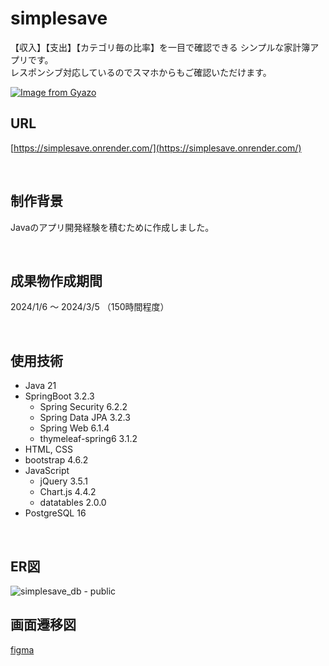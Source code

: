 # simplesave
【収入】【支出】【カテゴリ毎の比率】を一目で確認できる
シンプルな家計簿アプリです。<br />
レスポンシブ対応しているのでスマホからもご確認いただけます。

[![Image from Gyazo](https://i.gyazo.com/79713d560df4d38b2edc97d00a360c88.gif)](https://gyazo.com/79713d560df4d38b2edc97d00a360c88)


## URL
[https://simplesave.onrender.com/](https://simplesave.onrender.com/)



<br />


## 制作背景
Javaのアプリ開発経験を積むために作成しました。

<br />

## 成果物作成期間
2024/1/6 ～ 2024/3/5 （150時間程度）

<br />

## 使用技術
- Java 21
- SpringBoot 3.2.3
  - Spring Security 6.2.2
  - Spring Data JPA 3.2.3
  - Spring Web 6.1.4
  - thymeleaf-spring6 3.1.2
- HTML, CSS
- bootstrap 4.6.2
- JavaScript
  - jQuery 3.5.1
  - Chart.js 4.4.2
  - datatables 2.0.0
- PostgreSQL 16


<br />

## ER図
![simplesave_db - public](https://github.com/nyakako/simple-save/assets/9846779/657414f6-5eb5-448d-8769-5a1e2834413a)

## 画面遷移図
[figma](https://www.figma.com/file/v9hY900lhhk84DrQYSFDWT/simplesave(kakeibo-app)?type=design&node-id=0%3A1&mode=design&t=1idWKRiKKiya0JeE-1)

